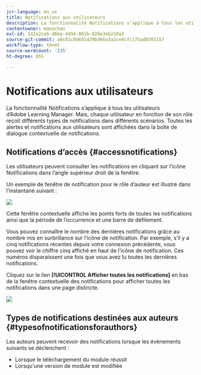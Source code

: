```yaml
---
jcr-language: en_us
title: Notifications aux utilisateurs
description: La fonctionnalité Notifications s’applique à tous les utilisateurs d’Adobe Learning Manager. Mais, chaque utilisateur en fonction de son rôle reçoit différents types de notifications dans différents scénarios. Toutes les alertes et notifications aux utilisateurs sont affichées dans la boîte de dialogue contextuelle de notifications.
contentowner: manochan
exl-id: 241a2ceb-d6ba-4494-861b-828e3eb218a3
source-git-commit: a0c01c0d691429bd66a3a2ce4cfc175ad0703157
workflow-type: tm+mt
source-wordcount: '235'
ht-degree: 85%

---
```


# Notifications aux utilisateurs

La fonctionnalité Notifications s’applique à tous les utilisateurs d’Adobe Learning Manager. Mais, chaque utilisateur en fonction de son rôle reçoit différents types de notifications dans différents scénarios. Toutes les alertes et notifications aux utilisateurs sont affichées dans la boîte de dialogue contextuelle de notifications.

## Notifications d’accès {#accessnotifications}

Les utilisateurs peuvent consulter les notifications en cliquant sur l’icône Notifications dans l’angle supérieur droit de la fenêtre.

Un exemple de fenêtre de notification pour le rôle d’auteur est illustré dans l’instantané suivant :

![](assets/author-notifications.png)

Cette fenêtre contextuelle affiche les points forts de toutes les notifications ainsi que la période de l’occurrence et une barre de défilement.

Vous pouvez connaître le nombre des dernières notifications grâce au nombre mis en surbrillance sur l’icône de notification. Par exemple, s’il y a cinq notifications récentes depuis votre connexion précédente, vous pouvez voir le chiffre cinq affiché en haut de l’icône de notification. Ces numéros disparaissent une fois que vous avez lu toutes les dernières notifications.

Cliquez sur le lien **[!UICONTROL Afficher toutes les notifications]** en bas de la fenêtre contextuelle des notifications pour afficher toutes les notifications dans une page distincte.

![](assets/author-notifications-page.png)

## Types de notifications destinées aux auteurs {#typesofnotificationsforauthors}

Les auteurs peuvent recevoir des notifications lorsque les événements suivants se déclenchent :

* Lorsque le téléchargement du module réussit
* Lorsqu&#39;une version de module est modifiée

